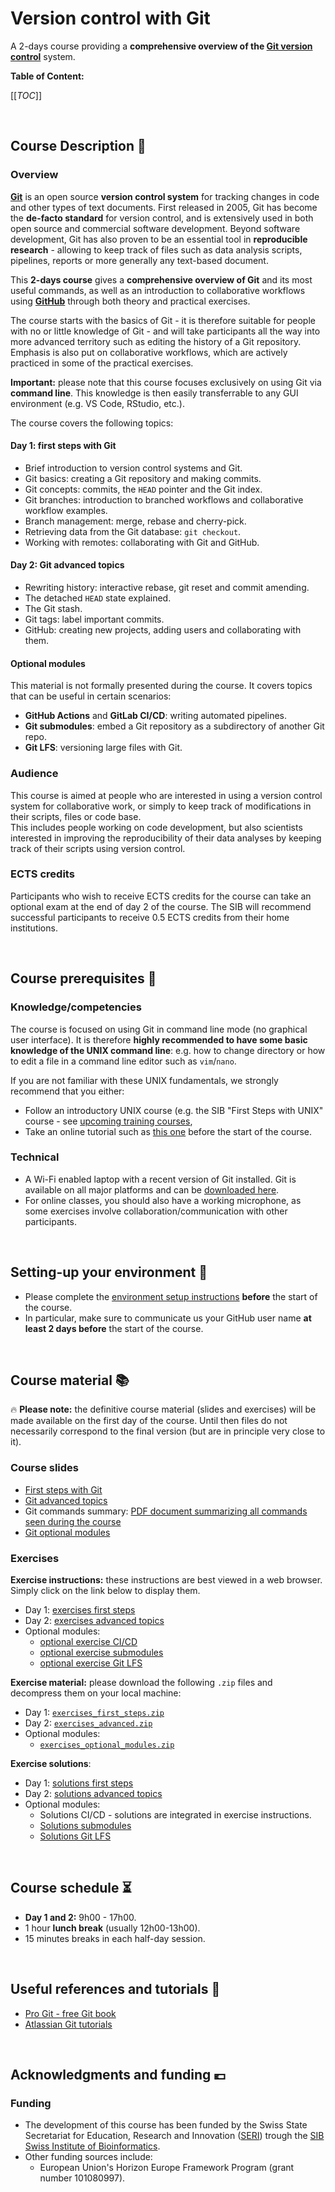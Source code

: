 # Version control with Git

A 2-days course providing a
**comprehensive overview of the [Git version control](https://git-scm.com)**
system.

**Table of Content:**

[[_TOC_]]

<br>

## Course Description :owl:

### Overview

[**Git**](https://git-scm.com) is an open source **version control system** for
tracking changes in code and other types of text documents. First released in
2005, Git has become the **de-facto standard** for version control, and is
extensively used in both open source and commercial software development.
Beyond software development, Git has also proven to be an essential tool in
**reproducible research** - allowing to keep track of files such as data
analysis scripts, pipelines, reports or more generally any text-based document.

This **2-days course** gives a **comprehensive overview of Git** and its most
useful commands, as well as an introduction to collaborative workflows using
[**GitHub**](https://github.com) through both theory and practical exercises.

The course starts with the basics of Git - it is therefore suitable for people
with no or little knowledge of Git - and will take participants all the way
into more advanced territory such as editing the history of a Git repository.
Emphasis is also put on collaborative workflows, which are actively practiced
in some of the practical exercises.

**Important:** please note that this course focuses exclusively on using Git
via **command line**. This knowledge is then easily transferrable to any GUI
environment (e.g. VS Code, RStudio, etc.).

The course covers the following topics:

#### Day 1: first steps with Git

* Brief introduction to version control systems and Git.
* Git basics: creating a Git repository and making commits.
* Git concepts: commits, the `HEAD` pointer and the Git index.
* Git branches: introduction to branched workflows and collaborative
  workflow examples.
* Branch management: merge, rebase and cherry-pick.
* Retrieving data from the Git database: `git checkout`.
* Working with remotes: collaborating with Git and GitHub.

#### Day 2: Git advanced topics

* Rewriting history: interactive rebase, git reset and commit amending.
* The detached `HEAD` state explained.
* The Git stash.
* Git tags: label important commits.
* GitHub: creating new projects, adding users and collaborating with them.

#### Optional modules

This material is not formally presented during the course. It covers topics
that can be useful in certain scenarios:

* **GitHub Actions** and **GitLab CI/CD**: writing automated pipelines.
* **Git submodules**: embed a Git repository as a subdirectory of another Git
  repo.
* **Git LFS**: versioning large files with Git.

### Audience

This course is aimed at people who are interested in using a version control
system for collaborative work, or simply to keep track of modifications in
their scripts, files or code base.  
This includes people working on code development, but also scientists
interested in improving the reproducibility of their data analyses by keeping
track of their scripts using version control.

### ECTS credits

Participants who wish to receive ECTS credits for the course can take an
optional exam at the end of day 2 of the course. The SIB will recommend
successful participants to receive 0.5 ECTS credits from their home
institutions.

<br>

## Course prerequisites :sunrise:

### Knowledge/competencies

The course is focused on using Git in command line mode (no graphical user
interface). It is therefore
**highly recommended to have some basic knowledge of the UNIX command line**:
e.g. how to change directory or how to edit a file in a command line editor
such as `vim`/`nano`.

If you are not familiar with these UNIX fundamentals, we strongly recommend
that you either:

* Follow an introductory UNIX course (e.g. the SIB "First Steps with UNIX"
  course - see [upcoming training courses](https://www.sib.swiss/training/upcoming-training-courses),
* Take an online tutorial such as
  [this one](https://edu.sib.swiss/pluginfile.php/2878/mod_resource/content/4/couselab-html/content.html)
  before the start of the course.

### Technical

* A Wi-Fi enabled laptop with a recent version of Git installed. Git is
  available on all major platforms and can be
  [downloaded here](https://git-scm.com/download).
* For online classes, you should also have a working microphone, as some
  exercises involve collaboration/communication with other participants.

<br>

## Setting-up your environment :hatching_chick:

* Please complete the [environment setup instructions](environment_setup.md)
  **before** the start of the course.  
* In particular, make sure to communicate us your GitHub user name
  **at least 2 days before** the start of the course.

<br>

## Course material :books:

:fire:
**Please note:** the definitive course material (slides and exercises) will be
made available on the first day of the course. Until then files do not
necessarily correspond to the final version (but are in principle very close
to it).

### Course slides

* [First steps with Git](slides_git_first_steps.pdf)
* [Git advanced topics](slides_git_advanced_topics.pdf)
* Git commands summary:
  [PDF document summarizing all commands seen during the course](git_command_summary.pdf)
* [Git optional modules](slides_git_optional_modules.pdf)

### Exercises

**Exercise instructions:** these instructions are best viewed in a web browser.
Simply click on the link below to display them.

* Day 1: [exercises first steps](exercises_first_steps.md)
* Day 2: [exercises advanced topics](exercises_advanced_topics.md)
* Optional modules:
  * [optional exercise CI/CD](exercises_optional_cicd.md)
  * [optional exercise submodules](exercises_optional_submodules.md)
  * [optional exercise Git LFS](exercises_optional_LFS.md)

**Exercise material:** please download the following `.zip` files and
  decompress them on your local machine:

* Day 1: [`exercises_first_steps.zip`](exercises_first_steps.zip)
* Day 2: [`exercises_advanced.zip`](exercises_advanced.zip)
* Optional modules:
  * [`exercises_optional_modules.zip`](exercises_optional_modules.zip)

**Exercise solutions**:

* Day 1: [solutions first steps](solutions_first_steps.md)
* Day 2: [solutions advanced topics](solutions_advanced_topics.md)
* Optional modules:
  * Solutions CI/CD - solutions are integrated in exercise instructions.
  * [Solutions submodules](solutions_optional_submodules.md)
  * [Solutions Git LFS](solutions_optional_LFS.md)

<br>

## Course schedule :hourglass_flowing_sand:

* **Day 1 and 2:** 9h00 - 17h00.
* 1 hour **lunch break** (usually 12h00-13h00).
* 15 minutes breaks in each half-day session.

<br>

## Useful references and tutorials :crystal_ball:

* [Pro Git - free Git book](https://git-scm.com/book/en/v2)
* [Atlassian Git tutorials](https://www.atlassian.com/git/tutorials)

<br>

## Acknowledgments and funding :euro:

### Funding

* The development of this course has been funded by the Swiss State Secretariat
  for Education, Research and Innovation
  ([SERI](https://www.sbfi.admin.ch/sbfi/en/home.html)) trough the
  [SIB Swiss Institute of Bioinformatics](https://www.sib.swiss).
* Other funding sources include:
  * European Union's Horizon Europe Framework Program (grant number 101080997).
